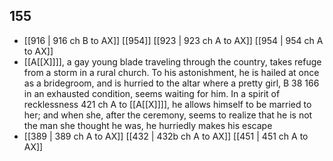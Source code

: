 ## 155
- [[916 | 916 ch B to AX]] [[954]] [[923 | 923 ch A to AX]] [[954 | 954 ch A to AX]] 
- [[A[[X]]]], a gay young blade traveling through the country, takes refuge from a storm in a rural church. To his astonishment, he is hailed at once as a bridegroom, and is hurried to the altar where a pretty girl, B 38 166 in an exhausted condition, seems waiting for him. In a spirit of recklessness 421 ch A to [[A[[X]]]], he allows himself to be married to her; and when she, after the ceremony, seems to realize that he is not the man she thought he was, he hurriedly makes his escape
- [[389 | 389 ch A to AX]] [[432 | 432b ch A to AX]] [[451 | 451 ch A to AX]] 


